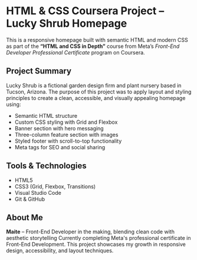 # HTML & CSS Coursera Project – Lucky Shrub Homepage

This is a responsive homepage built with semantic HTML and modern CSS as part of the **“HTML and CSS in Depth”** course from Meta’s *Front-End Developer Professional Certificate* program on Coursera.

## Project Summary

Lucky Shrub is a fictional garden design firm and plant nursery based in Tucson, Arizona. The purpose of this project was to apply layout and styling principles to create a clean, accessible, and visually appealing homepage using:

- Semantic HTML structure
- Custom CSS styling with Grid and Flexbox
- Banner section with hero messaging
- Three-column feature section with images
- Styled footer with scroll-to-top functionality
- Meta tags for SEO and social sharing

## Tools & Technologies

- HTML5
- CSS3 (Grid, Flexbox, Transitions)
- Visual Studio Code
- Git & GitHub

## About Me

**Maite** – Front-End Developer in the making, blending clean code with aesthetic storytelling 
Currently completing Meta's professional certificate in Front-End Development. This project showcases my growth in responsive design, accessibility, and layout techniques.